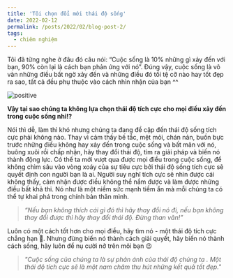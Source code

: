 ```yaml
---
title: 'Tôi chọn đổi mới thái độ sống'
date: 2022-02-12
permalink: /posts/2022/02/blog-post-2/
tags:
  - chiêm nghiệm
---
```


Tôi đã từng nghe ở đâu đó câu nói: “Cuộc sống là 10% những gì xảy đến với bạn, 90% còn lại là cách bạn phản ứng với nó”. Đúng vậy, cuộc sống là vô vàn những điều bất ngờ xảy đến và những điều đó tồi tệ cỡ nào hay tốt đẹp ra sao, tất cả đều phụ thuộc vào cách nhìn nhận của bạn ^^

![positive](https://www.sunlife.com.vn/content/dam/sunlife/regional/vietnam/images/11-thoi-quen-thong-minh-de-song-tich-cuc.jpg)

**Vậy tại sao chúng ta không lựa chọn thái độ tích cực cho mọi điều xảy đến trong cuộc sống nhỉ!?**

Nói thì dễ, làm thì khó nhưng chúng ta đang đề cập đến thái độ sống tích cực phải không nào. Thay vì cảm thấy bế tắc, mệt mỏi, chán nản, buồn bực trước những điều không hay xảy đến trong cuộc sống và bất mãn với nó, buông xuôi rồi chấp nhận, hãy thay đổi thái độ, tìm ra giải pháp và biến nó thành động lực. Có thế ta mới vượt qua được mọi điều trong cuộc sống, để không chìm sâu vào vòng xoáy của sự tiêu cực bởi thái độ sống tích cực sẽ quyết định con người bạn là ai. Người suy nghĩ tích cực sẽ nhìn được cái không thấy, cảm nhận được điều không thể nắm được và làm được những điều bất khả thi. Nó như là một niềm sức mạnh tiềm ẩn mà mỗi chúng ta có thể tự khai phá trong chính bản thân mình. 
> *“Nếu bạn không thích cái gì đó thì hãy thay đổi nó đi, nếu bạn không thay đổi được thì hãy thay đổi thái độ. Đừng than vãn!”*

Luôn có một cách tốt hơn cho mọi điều, hãy tìm nó - một thái độ tích cực chẳng hạn 🤯. Nhưng đừng biến nó thành cách giải quyết, hãy biến nó thành cách sống, hãy luôn để nụ cười nở trên môi bạn 😉

> *"Cuộc sống của chúng ta là sự phản ánh của thái độ chúng ta . Một thái độ tích cực sẽ là một nam châm thu hút những kết quả tốt đẹp."*
